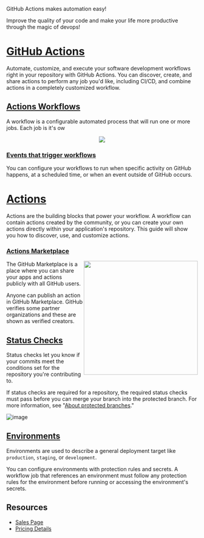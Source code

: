GitHub Actions makes automation easy!

Improve the quality of your code and make your life more productive through the magic of devops!

# [GitHub Actions](https://docs.github.com/en/actions)

Automate, customize, and execute your software development workflows right in your repository with GitHub Actions. You can discover, create, and share actions to perform any job you'd like, including CI/CD, and combine actions in a completely customized workflow.

## [Actions Workflows](https://docs.github.com/en/actions/using-workflows)

A workflow is a configurable automated process that will run one or more jobs. Each job is it's ow

<p align="center">
  <img src="https://user-images.githubusercontent.com/22425467/186950578-0d7c547f-14ad-4d0e-b18d-10edccc92454.svg">
</p>

### [Events that trigger workflows](https://docs.github.com/en/actions/using-workflows/events-that-trigger-workflows)

You can configure your workflows to run when specific activity on GitHub happens, at a scheduled time, or when an event outside of GitHub occurs.

# [Actions](https://docs.github.com/en/actions/learn-github-actions/finding-and-customizing-actions)

Actions are the building blocks that power your workflow. A workflow can contain actions created by the community, or you can create your own actions directly within your application's repository. This guide will show you how to discover, use, and customize actions.

### [Actions Marketplace](https://github.com/marketplace?type=actions)
<img align="right" width="300" src="https://user-images.githubusercontent.com/22425467/186952618-122c9d1c-3db8-4257-9d3d-0027d69d9403.png">

The GitHub Marketplace is a place where you can share your apps and actions publicly with all GitHub users.

Anyone can publish an action in GitHub Marketplace. GitHub verifies some partner organizations and these are shown as verified creators.

## [Status Checks](https://docs.github.com/en/pull-requests/collaborating-with-pull-requests/collaborating-on-repositories-with-code-quality-features/about-status-checks)

Status checks let you know if your commits meet the conditions set for the repository you're contributing to.

If status checks are required for a repository, the required status checks must pass before you can merge your branch into the protected branch. For more information, see "[About protected branches](https://docs.github.com/en/repositories/configuring-branches-and-merges-in-your-repository/defining-the-mergeability-of-pull-requests/about-protected-branches#require-status-checks-before-merging)."

![image](https://user-images.githubusercontent.com/22425467/186950765-13694463-d883-4661-a9ae-87098009e302.png)

## [Environments](https://docs.github.com/en/actions/deployment/targeting-different-environments/using-environments-for-deployment)
Environments are used to describe a general deployment target like `production`, `staging`, or `development`.

You can configure environments with protection rules and secrets. A workflow job that references an environment must follow any protection rules for the environment before running or accessing the environment's secrets.

## Resources
- [Sales Page](https://github.com/features/actions)
- [Pricing Details](https://github.com/features/actions#pricing-details)
